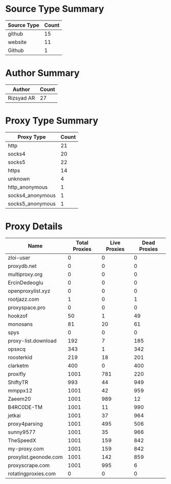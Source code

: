 # Source Type Summary

| Source Type | Count |
|-------------|-------|
| github | 15 |
| website | 11 |
| Github | 1 |


# Author Summary

| Author | Count |
|--------|-------|
| Rizsyad AR | 27 |


# Proxy Type Summary

| Proxy Type | Count |
|------------|-------|
| http | 21 |
| socks4 | 20 |
| socks5 | 22 |
| https | 14 |
| unknown | 4 |
| http_anonymous | 1 |
| socks4_anonymous | 1 |
| socks5_anonymous | 1 |


# Proxy Details

| Name | Total Proxies | Live Proxies | Dead Proxies |
|------|---------------|--------------|---------------|
| zloi-user | 0 | 0 | 0 |
| proxydb.net | 0 | 0 | 0 |
| multiproxy.org | 0 | 0 | 0 |
| ErcinDedeoglu | 0 | 0 | 0 |
| openproxylist.xyz | 0 | 0 | 0 |
| rootjazz.com | 1 | 0 | 1 |
| proxyspace.pro | 0 | 0 | 0 |
| hookzof | 50 | 1 | 49 |
| monosans | 81 | 20 | 61 |
| spys | 0 | 0 | 0 |
| proxy-list.download | 192 | 7 | 185 |
| opsxcq | 343 | 1 | 342 |
| roosterkid | 219 | 18 | 201 |
| clarketm | 400 | 0 | 400 |
| proxifly | 1001 | 781 | 220 |
| ShiftyTR | 993 | 44 | 949 |
| mmppx12 | 1001 | 42 | 959 |
| Zaeem20 | 1001 | 989 | 12 |
| B4RC0DE-TM | 1001 | 11 | 990 |
| jetkai | 1001 | 37 | 964 |
| proxy4parsing | 1001 | 495 | 506 |
| sunny9577 | 1001 | 35 | 966 |
| TheSpeedX | 1001 | 159 | 842 |
| my-proxy.com | 1001 | 159 | 842 |
| proxylist.geonode.com | 1001 | 142 | 859 |
| proxyscrape.com | 1001 | 995 | 6 |
| rotatingproxies.com | 0 | 0 | 0 |
